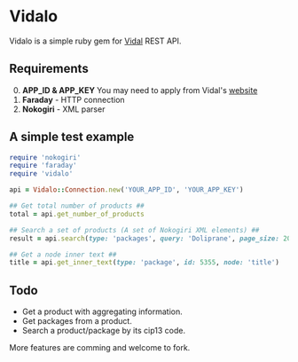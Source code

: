 Vidalo
===========

Vidalo is a simple ruby gem for [Vidal](https://vidal.3scale.net/docs/api_fr) REST API.

## Requirements

0. **APP_ID & APP_KEY** You may need to apply from Vidal's [website](https://vidal.3scale.net/signup)
1. **Faraday** - HTTP connection
2. **Nokogiri** - XML parser

## A simple test example

```ruby
require 'nokogiri'
require 'faraday'
require 'vidalo'

api = Vidalo::Connection.new('YOUR_APP_ID', 'YOUR_APP_KEY')

## Get total number of products ##
total = api.get_number_of_products

## Search a set of products (A set of Nokogiri XML elements) ##
result = api.search(type: 'packages', query: 'Doliprane', page_size: 20, start_page: 1)

## Get a node inner text ##
title = api.get_inner_text(type: 'package', id: 5355, node: 'title')
```

## Todo

- Get a product with aggregating information.
- Get packages from a product.
- Search a product/package by its cip13 code.

More features are comming and welcome to fork.
